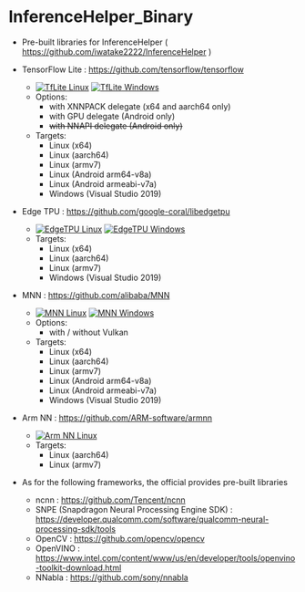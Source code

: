 # InferenceHelper_Binary
- Pre-built libraries for InferenceHelper ( https://github.com/iwatake2222/InferenceHelper )

- TensorFlow Lite : https://github.com/tensorflow/tensorflow
    - [![TfLite Linux](https://github.com/iwatake2222/InferenceHelper_Binary/actions/workflows/build_tflite_linux.yml/badge.svg)](https://github.com/iwatake2222/InferenceHelper_Binary/actions/workflows/build_tflite_linux.yml) [![TfLite Windows](https://github.com/iwatake2222/InferenceHelper_Binary/actions/workflows/build_tflite_windows.yml/badge.svg)](https://github.com/iwatake2222/InferenceHelper_Binary/actions/workflows/build_tflite_windows.yml)
    - Options:
        - with XNNPACK delegate (x64 and aarch64 only)
        - with GPU delegate (Android only)
        - ~~with NNAPI delegate (Android only)~~
    - Targets:
        - Linux (x64)
        - Linux (aarch64)
        - Linux (armv7)
        - Linux (Android arm64-v8a)
        - Linux (Android armeabi-v7a)
        - Windows (Visual Studio 2019)
- Edge TPU : https://github.com/google-coral/libedgetpu
    - [![EdgeTPU Linux](https://github.com/iwatake2222/InferenceHelper_Binary/actions/workflows/build_edgetpu_linux.yml/badge.svg)](https://github.com/iwatake2222/InferenceHelper_Binary/actions/workflows/build_edgetpu_linux.yml) [![EdgeTPU Windows](https://github.com/iwatake2222/InferenceHelper_Binary/actions/workflows/build_edgetpu_windows.yml/badge.svg)](https://github.com/iwatake2222/InferenceHelper_Binary/actions/workflows/build_edgetpu_windows.yml)
    - Targets:
        - Linux (x64)
        - Linux (aarch64)
        - Linux (armv7)
        - Windows (Visual Studio 2019)
- MNN : https://github.com/alibaba/MNN
    - [![MNN Linux](https://github.com/iwatake2222/InferenceHelper_Binary/actions/workflows/build_mnn_linux.yml/badge.svg)](https://github.com/iwatake2222/InferenceHelper_Binary/actions/workflows/build_mnn_linux.yml) [![MNN Windows](https://github.com/iwatake2222/InferenceHelper_Binary/actions/workflows/build_mnn_windows.yml/badge.svg)](https://github.com/iwatake2222/InferenceHelper_Binary/actions/workflows/build_mnn_windows.yml)
    - Options:
        - with / without Vulkan
    - Targets:
        - Linux (x64)
        - Linux (aarch64)
        - Linux (armv7)
        - Linux (Android arm64-v8a)
        - Linux (Android armeabi-v7a)
        - Windows (Visual Studio 2019)
- Arm NN : https://github.com/ARM-software/armnn
    - [![Arm NN Linux](https://github.com/iwatake2222/InferenceHelper_Binary/actions/workflows/build_armnn_linux.yml/badge.svg)](https://github.com/iwatake2222/InferenceHelper_Binary/actions/workflows/build_armnn_linux.yml)
    - Targets:
        - Linux (aarch64)
        - Linux (armv7)

- As for the following frameworks, the official provides pre-built libraries
    - ncnn : https://github.com/Tencent/ncnn
    - SNPE (Snapdragon Neural Processing Engine SDK) : https://developer.qualcomm.com/software/qualcomm-neural-processing-sdk/tools
    - OpenCV : https://github.com/opencv/opencv
    - OpenVINO : https://www.intel.com/content/www/us/en/developer/tools/openvino-toolkit-download.html
    - NNabla : https://github.com/sony/nnabla